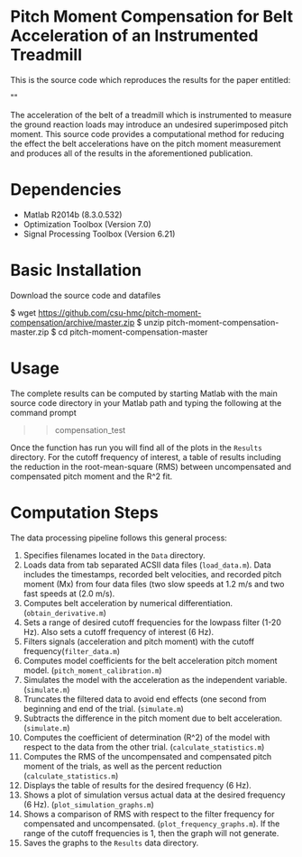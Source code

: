 Pitch Moment Compensation for Belt Acceleration of an Instrumented Treadmill
============================================================================

This is the source code which reproduces the results for the paper entitled:

"<insert final paper title here>"

The acceleration of the belt of a treadmill which is instrumented to measure
the ground reaction loads may introduce an undesired superimposed pitch moment.
This source code provides a computational method for reducing the effect the
belt accelerations have on the pitch moment measurement and produces all of the
results in the aforementioned publication.

Dependencies
============

- Matlab R2014b (8.3.0.532)
- Optimization Toolbox (Version 7.0)
- Signal Processing Toolbox (Version 6.21)

Basic Installation
==================

Download the source code and datafiles

   $ wget https://github.com/csu-hmc/pitch-moment-compensation/archive/master.zip
   $ unzip pitch-moment-compensation-master.zip
   $ cd pitch-moment-compensation-master

Usage
=====

The complete results can be computed by starting Matlab with the main source
code directory in your Matlab path and typing the following at the command
prompt

   >> compensation_test

Once the function has run you will find all of the plots in the
`Results` directory.  For the cutoff frequency of interest, a table of results 
including the reduction in the root-mean-square (RMS) between uncompensated
and compensated pitch moment and the R^2 fit.  

Computation Steps
=================

The data processing pipeline follows this general process:

1. Specifies filenames located in the `Data` directory. 
2. Loads data from tab separated ACSII data files (`load_data.m`). Data includes
	the timestamps, recorded belt velocities, and recorded pitch moment (Mx) from 
	four data files (two slow speeds at 1.2 m/s and two fast speeds at (2.0 m/s). 
3. Computes belt acceleration by numerical differentiation.(`obtain_derivative.m`)
4. Sets a range of desired cutoff frequencies for the lowpass filter (1-20 Hz).  Also sets
	a cutoff frequency of interest (6 Hz).  
5. Filters signals (acceleration and pitch moment) with the cutoff frequency(`filter_data.m`)
6. Computes model coefficients for the belt acceleration pitch moment model.
   (`pitch_moment_calibration.m`)
7. Simulates the model with the acceleration as the independent variable.
   (`simulate.m`)
8. Truncates the filtered data to avoid end effects (one second from beginning 
	and end of the trial. (`simulate.m`)
9. Subtracts the difference in the pitch moment due to belt acceleration.
    (`simulate.m`)
10. Computes the coefficient of determination (R^2) of the model with respect to
    the data from the other trial. (`calculate_statistics.m`)
11. Computes the RMS of the uncompensated and compensated pitch moment of the trials, as well 
	as the percent reduction (`calculate_statistics.m`)
11. Displays the table of results for the desired frequency (6 Hz).
12. Shows a plot of simulation versus actual data at the desired frequency (6 Hz). 
	(`plot_simulation_graphs.m`)
13. Shows a comparison of RMS with respect to the filter frequency for compensated
    and uncompensated. (`plot_frequency_graphs.m`). If the range of the cutoff frequencies is 1, then the 
	graph will not generate.
14. Saves the graphs to the `Results` data directory.
